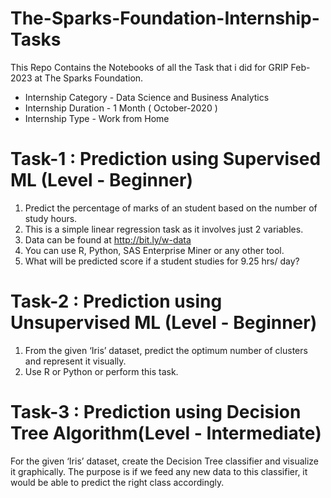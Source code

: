 # The-Sparks-Foundation-Internship-Tasks
This Repo Contains the Notebooks of all the Task that i did for GRIP Feb-2023 at The Sparks Foundation.
 - Internship Category - Data Science and Business Analytics
 - Internship Duration - 1 Month ( October-2020 )
 - Internship Type - Work from Home
 
 # Task-1 : Prediction using Supervised ML (Level - Beginner)

1. Predict the percentage of marks of an student based on the number of study hours.
2. This is a simple linear regression task as it involves just 2 variables.
3. Data can be found at http://bit.ly/w-data
4. You can use R, Python, SAS Enterprise Miner or any other tool.
5. What will be predicted score if a student studies for 9.25 hrs/ day?

# Task-2 : Prediction using Unsupervised ML (Level - Beginner)

1. From the given ‘Iris’ dataset, predict the optimum number of clusters and represent it visually.
2. Use R or Python or perform this task.

# Task-3 : Prediction using Decision Tree Algorithm(Level - Intermediate)

For the given ‘Iris’ dataset, create the Decision Tree classifier and visualize it graphically.
The purpose is if we feed any new data to this classifier, it would be able to predict the right class accordingly.
